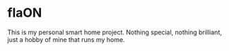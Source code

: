 # flaON
This is my personal smart home project. Nothing special, nothing brilliant, just a hobby of mine that runs my home.
